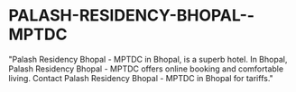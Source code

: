 # PALASH-RESIDENCY-BHOPAL--MPTDC
"Palash Residency Bhopal - MPTDC in Bhopal, is a superb hotel. In Bhopal, Palash Residency Bhopal - MPTDC offers online booking and comfortable living. Contact Palash Residency Bhopal - MPTDC in Bhopal for tariffs."
